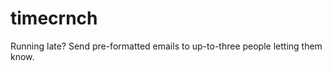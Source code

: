 timecrnch
=========

Running late? Send pre-formatted emails to up-to-three people letting them know.